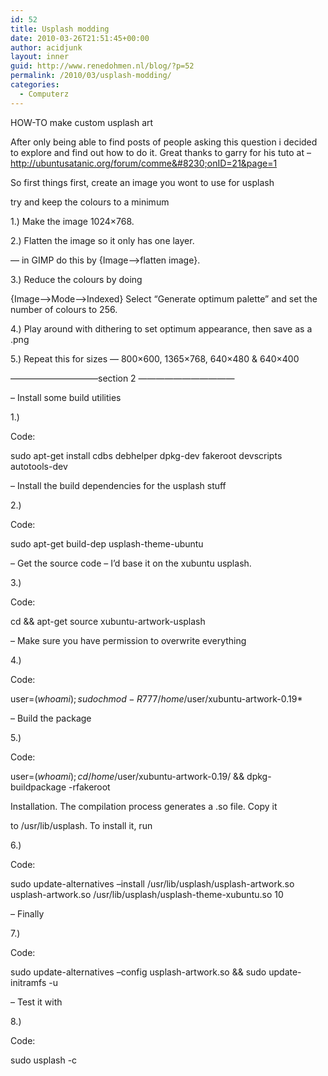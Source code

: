 ```yaml
---
id: 52
title: Usplash modding
date: 2010-03-26T21:51:45+00:00
author: acidjunk
layout: inner
guid: http://www.renedohmen.nl/blog/?p=52
permalink: /2010/03/usplash-modding/
categories:
  - Computerz
---
```

HOW-TO make custom usplash art

After only being able to find posts of people asking this question i decided to explore and find out how to do it. Great thanks to garry for his tuto at &#8211;http://ubuntusatanic.org/forum/comme&#8230;onID=21&page=1

So first things first, create an image you wont to use for usplash
  
try and keep the colours to a minimum

1.) Make the image 1024&#215;768.

2.) Flatten the image so it only has one layer.
  
&#8212; in GIMP do this by {Image&#8211;>flatten image}.

3.) Reduce the colours by doing
  
{Image&#8211;>Mode&#8211;>Indexed} Select &#8220;Generate optimum palette&#8221; and set the number of colours to 256.

4.) Play around with dithering to set optimum appearance, then save as a .png

5.) Repeat this for sizes &#8212; 800&#215;600, 1365&#215;768, 640&#215;480 & 640&#215;400

&#8212;&#8212;&#8212;&#8212;&#8212;&#8212;&#8212;&#8212;&#8212;&#8212;section 2 &#8212;&#8212;&#8212;&#8212;&#8212;&#8212;&#8212;&#8212;&#8212;&#8212;&#8212;

&#8211; Install some build utilities

1.)

Code:

sudo apt-get install cdbs debhelper dpkg-dev fakeroot devscripts autotools-dev

&#8211; Install the build dependencies for the usplash stuff

2.)

Code:

sudo apt-get build-dep usplash-theme-ubuntu

&#8211; Get the source code &#8211; I&#8217;d base it on the xubuntu usplash.

3.)

Code:

cd && apt-get source xubuntu-artwork-usplash

&#8211; Make sure you have permission to overwrite everything

4.)

Code:

user=$(whoami) ; sudo chmod -R 777 /home/$user/xubuntu-artwork-0.19*

&#8211; Build the package

5.)

Code:

user=$(whoami) ; cd /home/$user/xubuntu-artwork-0.19/ && dpkg-buildpackage -rfakeroot

Installation. The compilation process generates a .so file. Copy it
  
to /usr/lib/usplash. To install it, run

6.)

Code:

sudo update-alternatives &#8211;install /usr/lib/usplash/usplash-artwork.so usplash-artwork.so /usr/lib/usplash/usplash-theme-xubuntu.so 10

&#8211; Finally

7.)

Code:

sudo update-alternatives &#8211;config usplash-artwork.so && sudo update-initramfs -u

&#8211; Test it with

8.)

Code:

sudo usplash -c